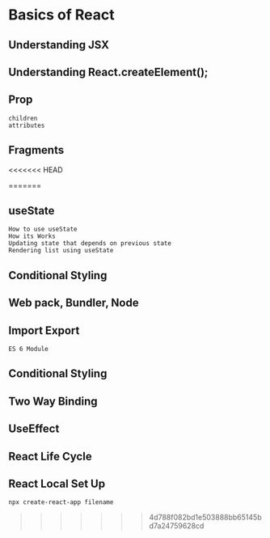 # Basics of React

## Understanding JSX
## Understanding React.createElement();
## Prop
    children
    attributes
## Fragments
<<<<<<< HEAD

=======
## useState
    How to use useState
    How its Works
    Updating state that depends on previous state
    Rendering list using useState
## Conditional Styling
## Web pack, Bundler, Node
## Import Export
    ES 6 Module
## Conditional Styling
## Two Way Binding
## UseEffect
## React Life Cycle
## React Local Set Up
    npx create-react-app filename

    
>>>>>>> 4d788f082bd1e503888bb65145bd7a24759628cd
